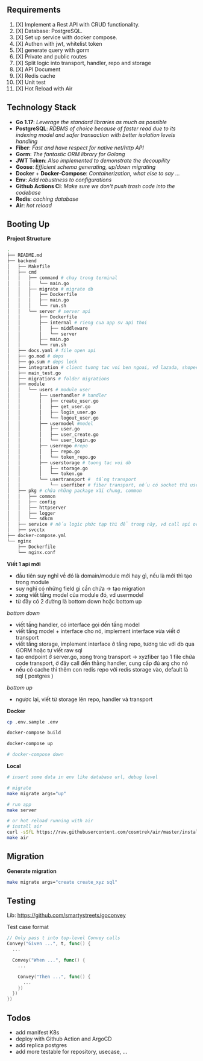 ## Requirements
1. [X] Implement a Rest API with CRUD functionality.
2. [X] Database: PostgreSQL.
3. [X] Set up service with docker compose.
4. [X] Authen with jwt, whitelist token
5. [X] generate query with gorm
6. [X] Private and public routes
7. [X] Split logic into transport, handler, repo and storage
8. [X] API Document
9. [X] Redis cache
10. [X] Unit test
11. [X] Hot Reload with Air

## Technology Stack

- **Go 1.17**: *Leverage the standard libraries as much as possible*
- **PostgreSQL**: *RDBMS of choice because of faster read due to its indexing model and safer transaction with better isolation levels handling*
- **Fiber**: *Fast and have respect for native net/http API*
- **Gorm**: *The fantastic ORM library for Golang*
- **JWT Token**: *Also implemented to demonstrate the decoupility*
- **Goose**: *Efficient schema generating, up/down migrating*
- **Docker** + **Docker-Compose**: *Containerization, what else to say ...*
- **Env**: *Add robustness to configurations*
- **Github Actions CI**: *Make sure we don't push trash code into the codebase*
- **Redis**: *caching database*
- **Air**: *hot reload*

## Booting Up

**Project Structure**

```bash
.
├── README.md
├── backend
│   ├── Makefile
│   ├── cmd
│   │   ├── command # chay trong terminal
│   │   │   └── main.go
│   │   ├── migrate # migrate db
│   │   │   ├── Dockerfile
│   │   │   ├── main.go
│   │   │   └── run.sh
│   │   └── server # server api
│   │       ├── Dockerfile
│   │       ├── internal # rieng cua app sv api thoi
│   │       │   ├── middleware
│   │       │   └── server
│   │       ├── main.go
│   │       └── run.sh
│   ├── docs.yaml # file open api
│   ├── go.mod # deps
│   ├── go.sum # deps lock
│   ├── integration # client tuong tac voi ben ngoai, vd lazada, shopee, ...
│   ├── main_test.go
│   ├── migrations # folder migrations
│   ├── module
│   │   └── users # module user
│   │       ├── userhandler # handler
│   │       │   ├── create_user.go
│   │       │   ├── get_user.go
│   │       │   ├── login_user.go
│   │       │   └── logout_user.go
│   │       ├── usermodel #model
│   │       │   ├── user.go
│   │       │   ├── user_create.go
│   │       │   └── user_login.go
│   │       ├── userrepo #repo
│   │       │   ├── repo.go
│   │       │   └── token_repo.go
│   │       ├── userstorage # tuong tac voi db
│   │       │   ├── storage.go
│   │       │   └── token.go
│   │       └── usertransport #  tầng transport
│   │           └── userfiber # fiber transport, nếu có socket thì user socket, usergprc
│   ├── pkg # chứa những package xài chung, common
│   │   ├── common
│   │   ├── config
│   │   ├── httpserver
│   │   ├── logger
│   │   └── sdkcm
│   ├── service # nếu logic phức tạp thì để trong này, vd call api order của lazada -> order service, trong đó sẽ gọi thằng integration/lazada chẳng hạn
│   ├── svcctx
├── docker-compose.yml
└── nginx
    ├── Dockerfile
    └── nginx.conf
```

**Viết 1 api mới** 
- đầu tiên suy nghĩ về đó là domain/module mới hay gì, nếu là mới thì tạo trong module 
- suy nghĩ có những field gì cần chứa -> tạo migration
- xong viết tầng model của module đó, vd usermodel 
- từ đây có 2 đường là bottom down hoặc bottom up

*bottom down*
- viết tầng handler, có interface gọi đến tầng model 
- viết tầng model + interface cho nó, implement interface vừa viết ở transport 
- viết tầng storage, implement interface ở tầng repo, tương tác với db qua GORM hoặc tự viết raw sql 
- tạo endpoint ở server.go, xong trong transport -> xyzfiber tạo 1 file chứa code transport, ở đây call đến thằng handler, cung cấp đủ arg cho nó 
- nếu có cache thì thêm con redis repo với redis storage vào, default là sql ( postgres ) 

*bottom up* 
- ngược lại, viết từ storage lên repo, handler và transport 

**Docker**
```bash
cp .env.sample .env

docker-compose build

docker-compose up

# docker-compose down
```

**Local**
```bash
# insert some data in env like database url, debug level

# migrate
make migrate args="up"

# run app
make server

# or hot reload running with air
# install air
curl -sSfL https://raw.githubusercontent.com/cosmtrek/air/master/install.sh | sh -s
make air
```

## Migration

**Generate migration**
```bash
make migrate args="create create_xyz sql"
```

## Testing

Lib: https://github.com/smartystreets/goconvey

Test case format
```go
// Only pass t into top-level Convey calls
Convey("Given ...", t, func() {
  ...

  Convey("When ...", func() {
    ...

    Convey("Then ...", func() {
      ...
    })
  })
})
```


## Todos
- add manifest K8s
- deploy with Github Action and ArgoCD
- add replica postgres
- add more testable for repository, usecase, ...
